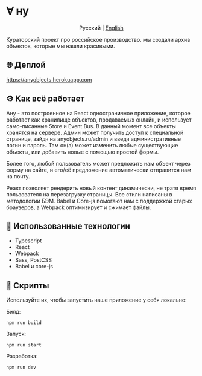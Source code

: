 # ∀ ну
<p align="center">
  <span>Русский</span> |
  <a href="https://github.com/herehavetheseflowers/anyobjects/blob/main/README.en.md">English</a>
</p>

Кураторский проект про российское производство. мы создали архив объектов, которые мы нашли красивыми.

## 🌐 Деплой

https://anyobjects.herokuapp.com

## ⚙️ Как всё работает

Ану - это построенное на React одностраничное приложение, которое работает как хранилище объектов, продаваемых онлайн, и использует само-писанные Store и Event Bus.
В данный момент все объекты хранятся на сервере. Админ может получить доступ к специальной странице, зайдя на anyobjects.ru/admin и введя административные логин и пароль. Там он(а) может изменить любые существующие объекты, или добавить новые с помощью простой формы.

Более того, любой пользователь может предложить нам объект через форму на сайте, и его/её предложение автоматически отправится нам на почту.

Реакт позволяет рендерить новый контент динамически, не тратя время пользователя на перезагрузку страницы. Все стили написаны в методологии БЭМ. Babel и Core-js помогают нам с поддержкой старых браузеров, а Webpack оптимизирует и сжимает файлы.

## 🦾 Использованные технологии

 - Typescript
 - React
 - Webpack
 - Sass, PostCSS
 - Babel и core-js

## 📜 Скрипты

Используйте их, чтобы запустить наше приложение у себя локально:

Билд:
```
npm run build
```
Запуск:
```
npm run start
```
Разработка:
```
npm run dev
```
